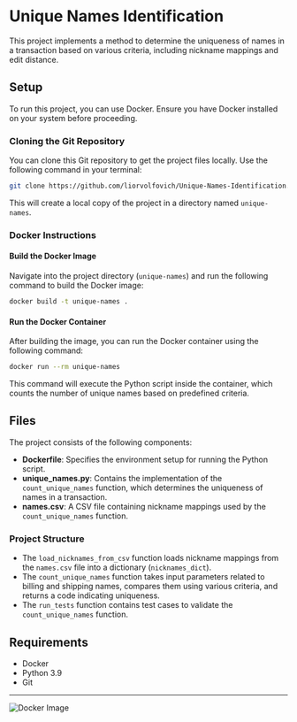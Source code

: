 # Unique Names Identification

This project implements a method to determine the uniqueness of names in a transaction based on various criteria, including nickname mappings and edit distance.

## Setup

To run this project, you can use Docker. Ensure you have Docker installed on your system before proceeding.

### Cloning the Git Repository

You can clone this Git repository to get the project files locally. Use the following command in your terminal:

```bash
git clone https://github.com/liorvolfovich/Unique-Names-Identification.git
```

This will create a local copy of the project in a directory named `unique-names`.

### Docker Instructions

#### Build the Docker Image

Navigate into the project directory (`unique-names`) and run the following command to build the Docker image:

```bash
docker build -t unique-names .
```

#### Run the Docker Container

After building the image, you can run the Docker container using the following command:

```bash
docker run --rm unique-names
```

This command will execute the Python script inside the container, which counts the number of unique names based on predefined criteria.

## Files

The project consists of the following components:

- **Dockerfile**: Specifies the environment setup for running the Python script.
- **unique_names.py**: Contains the implementation of the `count_unique_names` function, which determines the uniqueness of names in a transaction.
- **names.csv**: A CSV file containing nickname mappings used by the `count_unique_names` function.

### Project Structure

- The `load_nicknames_from_csv` function loads nickname mappings from the `names.csv` file into a dictionary (`nicknames_dict`).
- The `count_unique_names` function takes input parameters related to billing and shipping names, compares them using various criteria, and returns a code indicating uniqueness.
- The `run_tests` function contains test cases to validate the `count_unique_names` function.

## Requirements

- Docker
- Python 3.9
- Git

----

![Docker Image](https://d1.awsstatic.com/acs/characters/Logos/Docker-Logo_Horizontel_279x131.b8a5c41e56b77706656d61080f6a0217a3ba356d.png)
